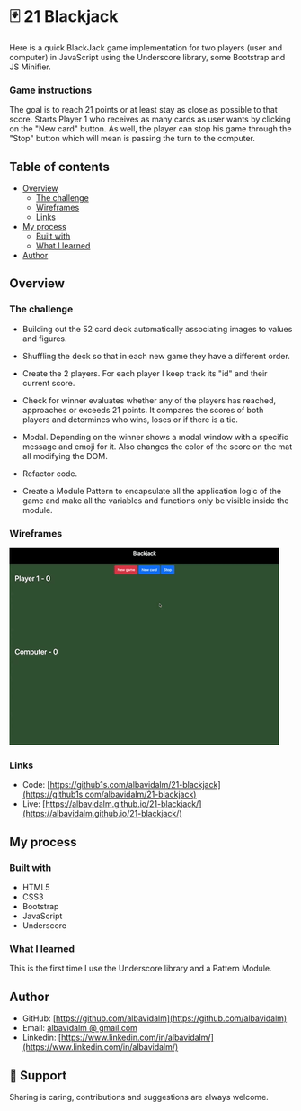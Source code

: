 # 🃏 21 Blackjack

Here is a quick BlackJack game implementation for two players (user and computer) in JavaScript using the Underscore library, some Bootstrap and JS Minifier.

### Game instructions

The goal is to reach 21 points or at least stay as close as possible to that score.
Starts Player 1 who receives as many cards as user wants by clicking on the "New card" button. As well, the player can stop his game through the "Stop" button which will mean is passing the turn to the computer.

## Table of contents

- [Overview](#overview)
  - [The challenge](#the-challenge)
  - [Wireframes](#wireframes)
  - [Links](#links)
- [My process](#my-process)
  - [Built with](#built-with)
  - [What I learned](#what-i-learned)
- [Author](#author)

## Overview

### The challenge

- Building out the 52 card deck automatically associating images to values and figures.

- Shuffling the deck so that in each new game they have a different order.

- Create the 2 players. For each player I keep track its "id" and their current score.

- Check for winner evaluates whether any of the players has reached, approaches or exceeds 21 points. It compares the scores of both players and determines who wins, loses or if there is a tie.

- Modal. Depending on the winner shows a modal window with a specific message and emoji for it. Also changes the color of the score on the mat all modifying the DOM.

- Refactor code.

- Create a Module Pattern to encapsulate all the application logic of the game and make all the variables and functions only be visible inside the module.

### Wireframes

![](assets/wireframe.gif)

### Links

- Code: [https://github1s.com/albavidalm/21-blackjack](https://github1s.com/albavidalm/21-blackjack)
- Live: [https://albavidalm.github.io/21-blackjack/](https://albavidalm.github.io/21-blackjack/)

## My process

### Built with

- HTML5
- CSS3
- Bootstrap
- JavaScript
- Underscore

### What I learned

This is the first time I use the Underscore library and a Pattern Module.

## Author

- GitHub: [https://github.com/albavidalm](https://github.com/albavidalm)
- Email: [albavidalm @ gmail.com](mailto:albavidalm@gmail.com?subject=Hi)
- Linkedin: [https://www.linkedin.com/in/albavidalm/](https://www.linkedin.com/in/albavidalm/)

## 🖤 Support

Sharing is caring, contributions and suggestions are always welcome.
